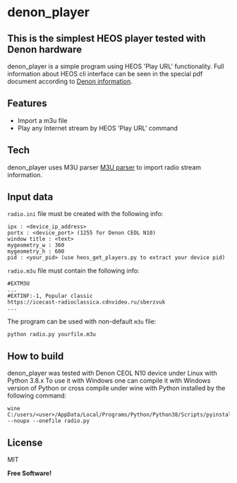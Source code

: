 # denon_player
## This is the simplest HEOS player tested with Denon hardware

denon_player is a simple program using HEOS 'Play URL' functionality. Full information about HEOS cli interface can be seen in the special pdf document according to [Denon information](https://support.denon.com/app/answers/detail/a_id/6953).


## Features

- Import a m3u file
- Play any Internet stream by HEOS 'Play URL' command 


## Tech

denon_player uses M3U parser [M3U parser](https://github.com/dvndrsn/M3uParser) to import radio stream information.
## Input data
`radio.ini` file must be created with the following info:
```
ipx : <device_ip_address>
portx : <device_port> (1255 for Denon CEOL N10)
window title : <text>
mygeometry_w : 360
mygeometry_h : 600
pid : <your_pid> (use heos_get_players.py to extract your device pid)
```

`radio.m3u` file must contain the following info:
```
#EXTM3U
...
#EXTINF:-1, Popular classic
https://icecast-radioclassica.cdnvideo.ru/sberzvuk
...
```
The program can be used with non-default `m3u` file:
```
python radio.py yourfile.m3u
```

## How to build

denon_player was tested with Denon CEOL N10 device under Linux with Python 3.8.x
To use it with Windows one can compile it with Windows version of Python or cross compile under wine with Python installed 
by the following command:

```
wine C:/users/<user>/AppData/Local/Programs/Python/Python38/Scripts/pyinstaller.exe --noupx --onefile radio.py
```


## License

MIT

**Free Software!**